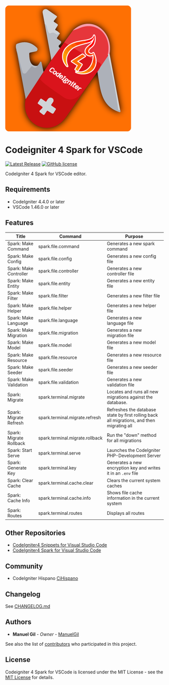 ![icon](https://raw.githubusercontent.com/ManuelGil/vscode-codeigniter4-spark/main/icon.png)

# Codeigniter 4 Spark for VSCode

[![Latest Release](https://img.shields.io/visual-studio-marketplace/v/imgildev.vscode-codeigniter4-spark?style=flat&label=VS%20Marketplace&logo=visual-studio-code)](https://marketplace.visualstudio.com/items?itemName=imgildev.vscode-codeigniter4-spark)
[![GitHub license](https://img.shields.io/github/license/ManuelGil/vscode-codeigniter4-spark)]()

CodeIgniter 4 Spark for VSCode editor.

## Requirements

- CodeIgniter 4.4.0 or later
- VSCode 1.46.0 or later

## Features

| Title | Command | Purpose |
| --- | --- | --- |
| Spark: Make Command | spark.file.command | Generates a new spark command |
| Spark: Make Config | spark.file.config | Generates a new config file |
| Spark: Make Controller | spark.file.controller | Generates a new controller file |
| Spark: Make Entity | spark.file.entity | Generates a new entity file |
| Spark: Make Filter | spark.file.filter | Generates a new filter file |
| Spark: Make Helper | spark.file.helper | Generates a new helper file |
| Spark: Make Language | spark.file.language | Generates a new language file |
| Spark: Make Migration | spark.file.migration | Generates a new migration file |
| Spark: Make Model | spark.file.model | Generates a new model file |
| Spark: Make Resource | spark.file.resource | Generates a new resource file |
| Spark: Make Seeder | spark.file.seeder | Generates a new seeder file |
| Spark: Make Validation | spark.file.validation | Generates a new validation file |
| Spark: Migrate | spark.terminal.migrate | Locates and runs all new migrations against the database. |
| Spark: Migrate Refresh | spark.terminal.migrate.refresh | Refreshes the database state by first rolling back all migrations, and then migrating all |
| Spark: Migrate Rollback | spark.terminal.migrate.rollback | Run the "down" method for all migrations |
| Spark: Start Serve | spark.terminal.serve | Launches the CodeIgniter PHP-Development Server |
| Spark: Generate Key | spark.terminal.key | Generates a new encryption key and writes it in an `.env` file |
| Spark: Clear Cache | spark.terminal.cache.clear | Clears the current system caches |
| Spark: Cache Info | spark.terminal.cache.info | Shows file cache information in the current system |
| Spark: Routes | spark.terminal.routes | Displays all routes |

## Other Repositories

- [CodeIgniter4 Snippets for Visual Studio Code](https://marketplace.visualstudio.com/items?itemName=imgildev.vscode-codeigniter4-snippets)
- [CodeIgniter4 Spark for Visual Studio Code](https://marketplace.visualstudio.com/items?itemName=imgildev.vscode-codeigniter4-spark)

## Community

- CodeIgniter Hispano [CiHispano](https://www.cihispano.org/)

## Changelog

See [CHANGELOG.md](./CHANGELOG.md)

## Authors

- **Manuel Gil** - _Owner_ - [ManuelGil](https://github.com/ManuelGil)

See also the list of [contributors](https://github.com/ManuelGil/vscode-codeigniter4-spark/contributors) who participated in this project.

## License

Codeigniter 4 Spark for VSCode is licensed under the MIT License - see the [MIT License](https://opensource.org/licenses/MIT) for details.
